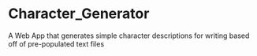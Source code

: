 # Character_Generator
A Web App that generates simple character descriptions for writing based off of pre-populated text files
